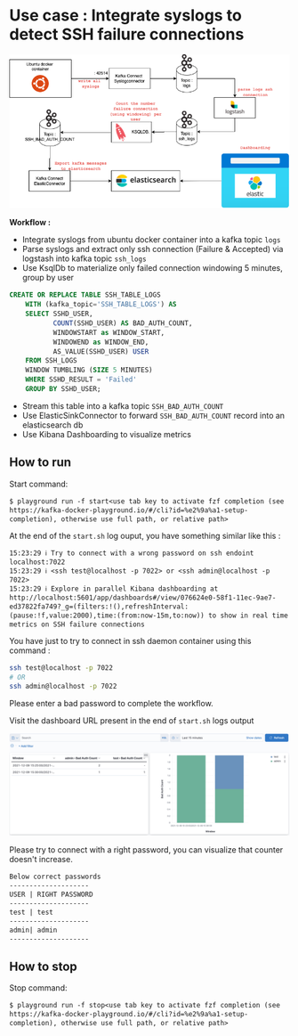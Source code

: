 # Use case : Integrate syslogs to detect SSH failure connections

<img src="./docs/architecture.png">

**Workflow :**
- Integrate syslogs from ubuntu docker container into a kafka topic `logs`
- Parse syslogs and extract only ssh connection (Failure & Accepted) via logstash into kafka topic `ssh_logs`
- Use KsqlDb to materialize only failed connection windowing 5 minutes, group by user
``` sql
CREATE OR REPLACE TABLE SSH_TABLE_LOGS
    WITH (kafka_topic='SSH_TABLE_LOGS') AS
    SELECT SSHD_USER,
           COUNT(SSHD_USER) AS BAD_AUTH_COUNT,
           WINDOWSTART as WINDOW_START,
           WINDOWEND as WINDOW_END,
           AS_VALUE(SSHD_USER) USER
    FROM SSH_LOGS
    WINDOW TUMBLING (SIZE 5 MINUTES)
    WHERE SSHD_RESULT = 'Failed'
    GROUP BY SSHD_USER;
```
- Stream this table into a kafka topic `SSH_BAD_AUTH_COUNT`
- Use ElasticSinkConnector to forward `SSH_BAD_AUTH_COUNT` record into an elasticsearch db
- Use Kibana Dashboarding to visualize metrics

## How to run

Start command:
```
$ playground run -f start<use tab key to activate fzf completion (see https://kafka-docker-playground.io/#/cli?id=%e2%9a%a1-setup-completion), otherwise use full path, or relative path>
```

At the end of the `start.sh` log ouput, you have something similar like this :
``` log
15:23:29 ℹ️ Try to connect with a wrong password on ssh endoint localhost:7022
15:23:29 ℹ️ <ssh test@localhost -p 7022> or <ssh admin@localhost -p 7022>
15:23:29 ℹ️ Explore in parallel Kibana dashboarding at http://localhost:5601/app/dashboards#/view/076624e0-58f1-11ec-9ae7-ed37822fa749?_g=(filters:!(),refreshInterval:(pause:!f,value:2000),time:(from:now-15m,to:now)) to show in real time metrics on SSH failure connections
```

You have just to try to connect in ssh daemon container using this command :
``` bash
ssh test@localhost -p 7022
# OR
ssh admin@localhost -p 7022
```

Please enter a bad password to complete the workflow.

Visit the dashboard URL present in the end of `start.sh` logs output

<img src="./docs/dashboard.png">

Please try to connect with a right password, you can visualize that counter doesn't increase.
```
Below correct passwords
--------------------
USER | RIGHT PASSWORD
--------------------
test | test
--------------------
admin| admin
--------------------
```

## How to stop

Stop command:
```
$ playground run -f stop<use tab key to activate fzf completion (see https://kafka-docker-playground.io/#/cli?id=%e2%9a%a1-setup-completion), otherwise use full path, or relative path>
```

